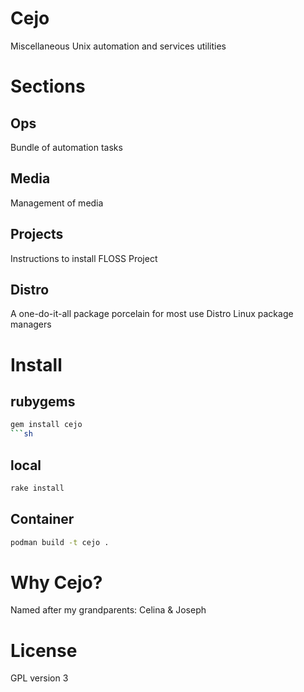 # Cejo
  Miscellaneous Unix automation and services utilities

# Sections

## Ops
   Bundle of automation tasks

## Media
   Management of media

## Projects
   Instructions to install FLOSS Project

## Distro
   A one-do-it-all package porcelain for most use Distro Linux package managers

# Install

## rubygems
```sh
gem install cejo
```sh
```

## local
```sh
rake install
```

## Container
```sh
podman build -t cejo .
```

# Why Cejo?
  Named after my grandparents: Celina & Joseph

# License
  GPL version 3
